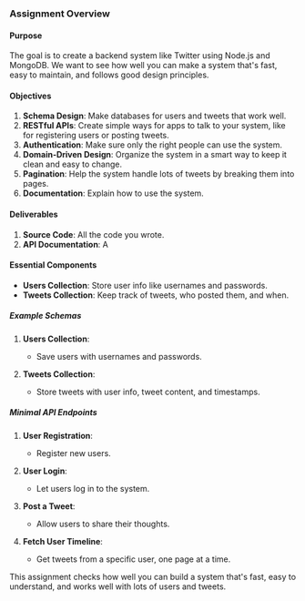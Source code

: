 ### Assignment Overview

#### Purpose
The goal is to create a backend system like Twitter using Node.js and MongoDB. We want to see how well you can make a system that's fast, easy to maintain, and follows good design principles.

#### Objectives
1. **Schema Design**: Make databases for users and tweets that work well.
2. **RESTful APIs**: Create simple ways for apps to talk to your system, like for registering users or posting tweets.
3. **Authentication**: Make sure only the right people can use the system.
4. **Domain-Driven Design**: Organize the system in a smart way to keep it clean and easy to change.
5. **Pagination**: Help the system handle lots of tweets by breaking them into pages.
6. **Documentation**: Explain how to use the system.

#### Deliverables
1. **Source Code**: All the code you wrote.
2. **API Documentation**: A 

#### Essential Components
- **Users Collection**: Store user info like usernames and passwords.
- **Tweets Collection**: Keep track of tweets, who posted them, and when.

##### Example Schemas

1. **Users Collection**:
   - Save users with usernames and passwords.

2. **Tweets Collection**:
   - Store tweets with user info, tweet content, and timestamps.

##### Minimal API Endpoints

1. **User Registration**:
   - Register new users.

2. **User Login**:
   - Let users log in to the system.

3. **Post a Tweet**:
   - Allow users to share their thoughts.

4. **Fetch User Timeline**:
   - Get tweets from a specific user, one page at a time.

This assignment checks how well you can build a system that's fast, easy to understand, and works well with lots of users and tweets.

